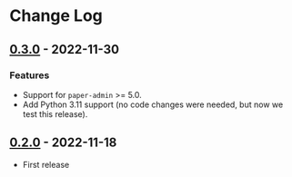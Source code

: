# Change Log

## [0.3.0](https://github.com/dldevinc/paper-jsoneditor/tree/v0.3.0) - 2022-11-30

### Features

-   Support for `paper-admin` >= 5.0.
-   Add Python 3.11 support (no code changes were needed, but now we test this release).

## [0.2.0](https://github.com/dldevinc/paper-jsoneditor/tree/v0.1.1) - 2022-11-18

-   First release
